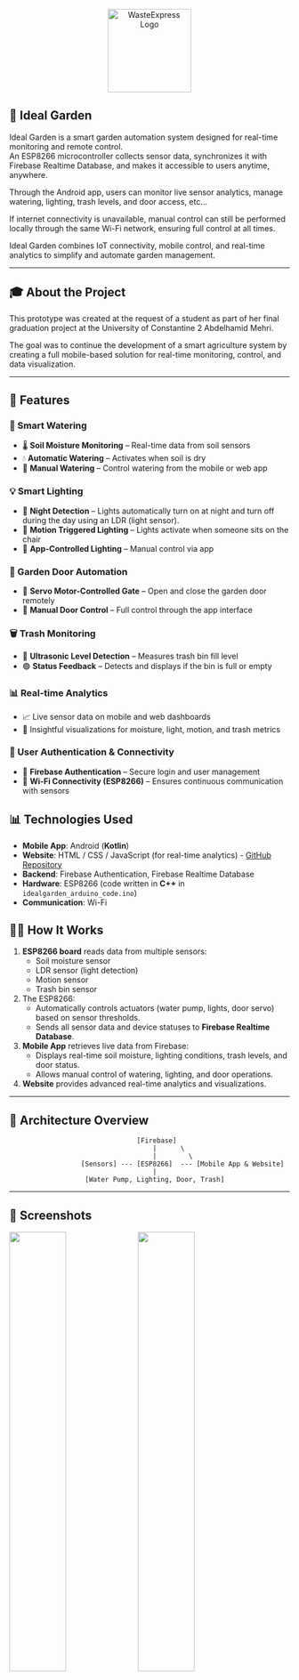 <p align="center">
  <img src="https://i.imgur.com/jDC0An7.png" alt="WasteExpress Logo" width="150"/>
</p>

## 🌱 Ideal Garden

Ideal Garden is a smart garden automation system designed for real-time monitoring and remote control.  
An ESP8266 microcontroller collects sensor data, synchronizes it with Firebase Realtime Database, and makes it accessible to users anytime, anywhere.

Through the Android app, users can monitor live sensor analytics, manage watering, lighting, trash levels, and door access, etc... 

If internet connectivity is unavailable, manual control can still be performed locally through the same Wi-Fi network, ensuring full control at all times.

Ideal Garden combines IoT connectivity, mobile control, and real-time analytics to simplify and automate garden management.


---

## 🎓 About the Project
This prototype was created at the request of a student as part of her final graduation project at the University of Constantine 2 Abdelhamid Mehri.

The goal was to continue the development of a smart agriculture system by creating a full mobile-based solution for real-time monitoring, control, and data visualization.

---

## 🚀 Features

### 🌱 Smart Watering
- 🌡️ **Soil Moisture Monitoring** – Real-time data from soil sensors
- 💧 **Automatic Watering** – Activates when soil is dry
- 📱 **Manual Watering** – Control watering from the mobile or web app

### 💡 Smart Lighting
- 🌙 **Night Detection** – Lights automatically turn on at night and turn off during the day using an LDR (light sensor).
- 👤 **Motion Triggered Lighting** – Lights activate when someone sits on the chair
- 📲 **App-Controlled Lighting** – Manual control via app

### 🚪 Garden Door Automation
- 🔄 **Servo Motor-Controlled Gate** – Open and close the garden door remotely
- 🧭 **Manual Door Control** – Full control through the app interface

### 🗑️ Trash Monitoring
- 📏 **Ultrasonic Level Detection** – Measures trash bin fill level
- 🟢 **Status Feedback** – Detects and displays if the bin is full or empty

### 📊 Real-time Analytics
- 📈 Live sensor data on mobile and web dashboards
- 🧠 Insightful visualizations for moisture, light, motion, and trash metrics

### 🔐 User Authentication & Connectivity
- 🔐 **Firebase Authentication** – Secure login and user management
- 📶 **Wi-Fi Connectivity (ESP8266)** – Ensures continuous communication with sensors


## 📊 Technologies Used

- **Mobile App**: Android (**Kotlin**)
- **Website**: HTML / CSS / JavaScript (for real-time analytics) - [GitHub Repository](https://github.com/charafboulmerka/IdealGardenWebsite)
- **Backend**: Firebase Authentication, Firebase Realtime Database
- **Hardware**: ESP8266 (code written in **C++** in `idealgarden_arduino_code.ino`)
- **Communication**: Wi-Fi

## 👨‍💻 How It Works

1. **ESP8266 board** reads data from multiple sensors:
   - Soil moisture sensor
   - LDR sensor (light detection)
   - Motion sensor
   - Trash bin sensor
2. The ESP8266:
   - Automatically controls actuators (water pump, lights, door servo) based on sensor thresholds.
   - Sends all sensor data and device statuses to **Firebase Realtime Database**.
3. **Mobile App** retrieves live data from Firebase:
   - Displays real-time soil moisture, lighting conditions, trash levels, and door status.
   - Allows manual control of watering, lighting, and door operations.
4. **Website** provides advanced real-time analytics and visualizations.

---

## 🔢 Architecture Overview

```
                                [Firebase]
                                    |      \
                                    |        \
                  [Sensors] --- [ESP8266]  --- [Mobile App & Website]
                                    |                            
                   [Water Pump, Lighting, Door, Trash]
```

---

## 🌟 Screenshots

<p float="left">
  <img src="https://i.imgur.com/6nglZQg.jpeg" width="45%" />
  <img src="https://i.imgur.com/XspHdcD.jpeg" width="45%" />
  <img src="https://i.imgur.com/NFEfhwk.jpeg" width="45%" />
  <img src="https://i.imgur.com/jT137VU.jpeg" width="45%" />
</p>

---


## 📬 Contact

**Charaf Boulmerka**  
Android & Laravel Developer | IoT & CRM Solutions.
📧 charaf.boulmerka25@gmail.com  

---

## 📝 License

This project is open-source and available under the [MIT License](LICENSE).

